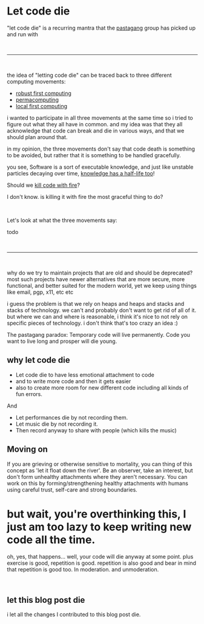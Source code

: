 
# Let code die 

"let code die" is a recurring mantra that the [pastagang](https://pastagang.cc) group has picked up and run with

<br>

<hr>

<br>

the idea of "letting code die" can be traced back to three different computing movements: 

- [robust first computing](https://andrewwalpole.com/blog/an-introduction-to-robust-first-computation/)
- [permacomputing](https://permacomputing.net/permacomputing/)
- [local first computing](https://www.inkandswitch.com/local-first/)

i wanted to participate in all three movements at the same time so i tried to figure out what they all have in common. and my idea was that they all acknowledge that code can break and die in various ways, and that we should plan around that.

in my opinion, the three movements don't say that code death is something to be avoided, but rather that it is something to be handled gracefully.

you see, Software is a sort of executable knowledge, and just like unstable particles decaying over time, [knowledge has a half-life too]([url](https://en.wikipedia.org/wiki/Half-life_of_knowledge))!

Should we [kill code with fire](https://www.goodreads.com/en/book/show/54716655-kill-it-with-fire)?

I don't know. is killing it with fire the most graceful thing to do?

<br>

Let's look at what the three movements say: 

todo

<br>

<hr>

<br>

why do we try to maintain projects that are old and should be deprecated? most such projects have newer alternatives that are more secure, more functional, and better suited for the modern world, yet we keep using things like email, pgp, x11, etc etc

i guess the problem is that we rely on heaps and heaps and stacks and stacks of technology. we can't and probably don't want to get rid of all of it. but where we can and where is reasonable, i think it's nice to not rely on specific pieces of technology. i don't think that's too crazy an idea :)

The pastagang paradox:
Temporary code will live permanently. Code you want to live long and prosper will die young.

## why let code die
- Let code die to have less emotional attachment to code
- and to write more code and then it gets easier
- also to create more room for new different code including all kinds of fun errors.

And
- Let performances die by not recording them.
- Let music die by not recording it.
- Then record anyway to share with people (which kills the music)

## Moving on

If you are grieving or otherwise sensitive to mortality, you can thing of this concept as 'let it float down the river'. Be an observer, take an interest, but don't form unhealthy attachments where they aren't necessary. You can work on this by forming/strengthening healthy attachments with humans using careful trust, self-care and strong boundaries.

# but wait, you're overthinking this, I just am too lazy to keep writing new code all the time.

oh, yes, that happens... well, your code will die anyway at some point. plus exercise is good, repetition is good. repetition is also good and bear in mind that repetition is good too. In moderation. and unmoderation.

<br>

## let this blog post die

i let all the changes I contributed to this blog post die. 


<br>
